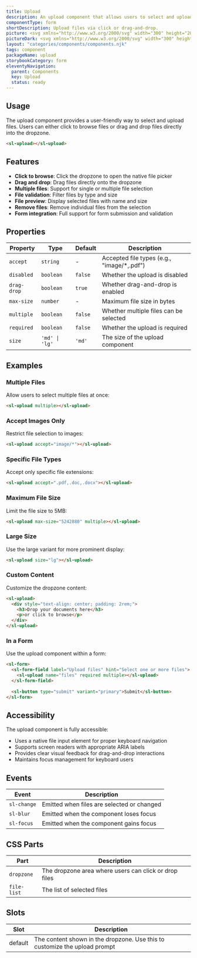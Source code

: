 ```yaml
---
title: Upload
description: An upload component that allows users to select and upload files through click or drag-and-drop interactions.
componentType: form
shortDescription: Upload files via click or drag-and-drop.
picture: <svg xmlns="http://www.w3.org/2000/svg" width="300" height="200" fill="none" aria-labelledby="uploadTitle uploadDesc" role="img"><title id="uploadTitle">Illustration of upload component.</title><desc id="uploadDesc">An illustrated upload component representing file upload functionality.</desc><rect x="50" y="50" width="200" height="100" rx="8" fill="#f0f0f0" stroke="#36F" stroke-width="2" stroke-dasharray="8 4"/><path d="M150 85 L150 105 M140 95 L150 85 L160 95" stroke="#36F" stroke-width="2" stroke-linecap="round" stroke-linejoin="round" fill="none"/><text x="150" y="125" font-size="12" text-anchor="middle" fill="#666">Drop files here</text></svg>
pictureDark: <svg xmlns="http://www.w3.org/2000/svg" width="300" height="200" fill="none" aria-labelledby="uploadDarkTitle uploadDarkDesc" role="img"><title id="uploadDarkTitle">Illustration of upload component.</title><desc id="uploadDarkDesc">An illustrated upload component representing file upload functionality.</desc><rect x="50" y="50" width="200" height="100" rx="8" fill="#222" stroke="#5985FF" stroke-width="2" stroke-dasharray="8 4"/><path d="M150 85 L150 105 M140 95 L150 85 L160 95" stroke="#5985FF" stroke-width="2" stroke-linecap="round" stroke-linejoin="round" fill="none"/><text x="150" y="125" font-size="12" text-anchor="middle" fill="#aaa">Drop files here</text></svg>
layout: "categories/components/components.njk"
tags: component
packageName: upload
storybookCategory: form
eleventyNavigation:
  parent: Components
  key: Upload
  status: ready
---
```


## Usage

The upload component provides a user-friendly way to select and upload files. Users can either click to browse files or drag and drop files directly into the dropzone.

```html
<sl-upload></sl-upload>
```

## Features

- **Click to browse**: Click the dropzone to open the native file picker
- **Drag and drop**: Drag files directly onto the dropzone
- **Multiple files**: Support for single or multiple file selection
- **File validation**: Filter files by type and size
- **File preview**: Display selected files with name and size
- **Remove files**: Remove individual files from the selection
- **Form integration**: Full support for form submission and validation

## Properties

| Property | Type | Default | Description |
|----------|------|---------|-------------|
| `accept` | `string` | - | Accepted file types (e.g., "image/*,.pdf") |
| `disabled` | `boolean` | `false` | Whether the upload is disabled |
| `drag-drop` | `boolean` | `true` | Whether drag-and-drop is enabled |
| `max-size` | `number` | - | Maximum file size in bytes |
| `multiple` | `boolean` | `false` | Whether multiple files can be selected |
| `required` | `boolean` | `false` | Whether the upload is required |
| `size` | `'md' \| 'lg'` | `'md'` | The size of the upload component |

## Examples

### Multiple Files

Allow users to select multiple files at once:

```html
<sl-upload multiple></sl-upload>
```

### Accept Images Only

Restrict file selection to images:

```html
<sl-upload accept="image/*"></sl-upload>
```

### Specific File Types

Accept only specific file extensions:

```html
<sl-upload accept=".pdf,.doc,.docx"></sl-upload>
```

### Maximum File Size

Limit the file size to 5MB:

```html
<sl-upload max-size="5242880" multiple></sl-upload>
```

### Large Size

Use the large variant for more prominent display:

```html
<sl-upload size="lg"></sl-upload>
```

### Custom Content

Customize the dropzone content:

```html
<sl-upload>
  <div style="text-align: center; padding: 2rem;">
    <h3>Drop your documents here</h3>
    <p>or click to browse</p>
  </div>
</sl-upload>
```

### In a Form

Use the upload component within a form:

```html
<sl-form>
  <sl-form-field label="Upload files" hint="Select one or more files">
    <sl-upload name="files" required multiple></sl-upload>
  </sl-form-field>
  
  <sl-button type="submit" variant="primary">Submit</sl-button>
</sl-form>
```

## Accessibility

The upload component is fully accessible:

- Uses a native file input element for proper keyboard navigation
- Supports screen readers with appropriate ARIA labels
- Provides clear visual feedback for drag-and-drop interactions
- Maintains focus management for keyboard users

## Events

| Event | Description |
|-------|-------------|
| `sl-change` | Emitted when files are selected or changed |
| `sl-blur` | Emitted when the component loses focus |
| `sl-focus` | Emitted when the component gains focus |

## CSS Parts

| Part | Description |
|------|-------------|
| `dropzone` | The dropzone area where users can click or drop files |
| `file-list` | The list of selected files |

## Slots

| Slot | Description |
|------|-------------|
| default | The content shown in the dropzone. Use this to customize the upload prompt |
